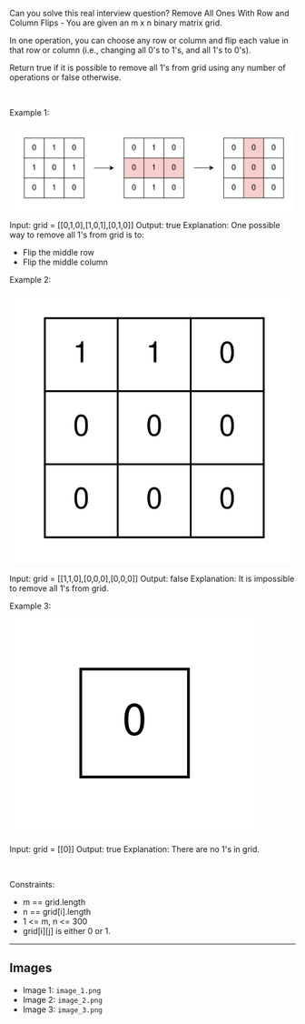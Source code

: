 Can you solve this real interview question? Remove All Ones With Row and Column Flips - You are given an m x n binary matrix grid.

In one operation, you can choose any row or column and flip each value in that row or column (i.e., changing all 0's to 1's, and all 1's to 0's).

Return true if it is possible to remove all 1's from grid using any number of operations or false otherwise.

 

Example 1:

![Example 1](./image_1.png)


Input: grid = [[0,1,0],[1,0,1],[0,1,0]]
Output: true
Explanation: One possible way to remove all 1's from grid is to:
- Flip the middle row
- Flip the middle column


Example 2:

![Example 2](./image_2.png)


Input: grid = [[1,1,0],[0,0,0],[0,0,0]]
Output: false
Explanation: It is impossible to remove all 1's from grid.


Example 3:

![Example 3](./image_3.png)


Input: grid = [[0]]
Output: true
Explanation: There are no 1's in grid.


 

Constraints:

 * m == grid.length
 * n == grid[i].length
 * 1 <= m, n <= 300
 * grid[i][j] is either 0 or 1.

---

## Images

- Image 1: `image_1.png`
- Image 2: `image_2.png`
- Image 3: `image_3.png`
